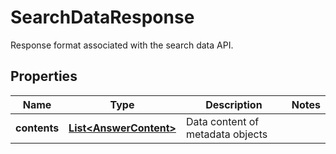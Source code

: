 

# SearchDataResponse

Response format associated with the search data API.

## Properties

| Name | Type | Description | Notes |
|------------ | ------------- | ------------- | -------------|
|**contents** | [**List&lt;AnswerContent&gt;**](AnswerContent.md) | Data content of metadata objects |  |



